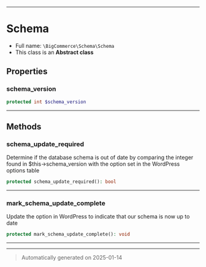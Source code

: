 ***

# Schema





* Full name: `\BigCommerce\Schema\Schema`
* This class is an **Abstract class**



## Properties


### schema_version



```php
protected int $schema_version
```







***

## Methods


### schema_update_required

Determine if the database schema is out of date
by comparing the integer found in $this->schema_version
with the option set in the WordPress options table

```php
protected schema_update_required(): bool
```












***

### mark_schema_update_complete

Update the option in WordPress to indicate that
our schema is now up to date

```php
protected mark_schema_update_complete(): void
```












***


***
> Automatically generated on 2025-01-14
